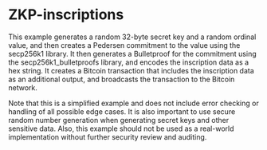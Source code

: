 # ZKP-inscriptions

This example generates a random 32-byte secret key and a random ordinal value, and then creates a Pedersen commitment to the value using the secp256k1 library. It then generates a Bulletproof for the commitment using the secp256k1_bulletproofs library, and encodes the inscription data as a hex string. It creates a Bitcoin transaction that includes the inscription data as an additional output, and broadcasts the transaction to the Bitcoin network.

Note that this is a simplified example and does not include error checking or handling of all possible edge cases. It is also important to use secure random number generation when generating secret keys and other sensitive data. Also, this example should not be used as a real-world implementation without further security review and auditing.
